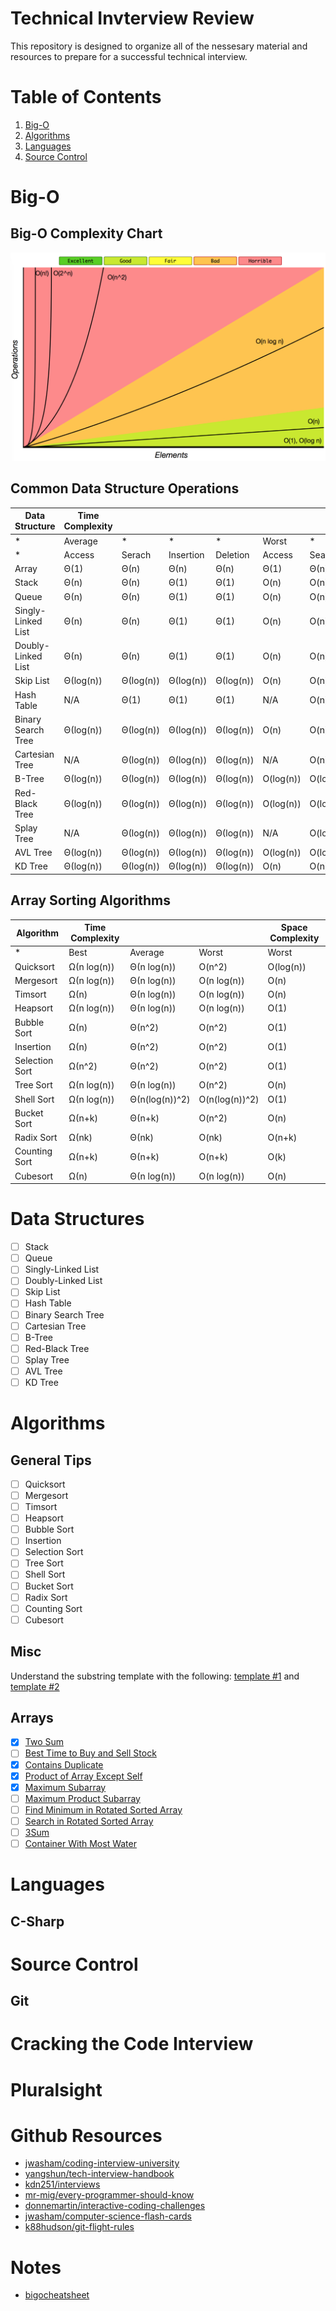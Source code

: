 # Technical Invterview Review
This repository is designed to organize all of the nessesary material and resources to prepare for a successful technical interview.

# Table of Contents
1. [Big-O](#big-o)
2. [Algorithms](#algorithms)
3. [Languages](#languages)
4. [Source Control](#source-control)

# Big-O
## Big-O Complexity Chart
![big-o-complexity-chart](/Images/big-o-complexity-chart.jpg?raw=true)
## Common Data Structure Operations
Data Structure|Time Complexity| | | | | | | |Space Complexity
---|---|---|---|---|---|---|---|---|---
*|Average|*|*|*|Worst|*|*|*|Worst
*|Access|Serach|Insertion|Deletion|Access|Search|Insertion|Deletion|*
Array|Θ(1)|Θ(n)|Θ(n)|Θ(n)|Θ(1)|Θ(n)|Θ(n)|Θ(n)|Θ(n)
Stack|Θ(n)|Θ(n)|Θ(1)|Θ(1)|O(n)|O(n)|O(1)|O(1)|O(n)
Queue|Θ(n)|Θ(n)|Θ(1)|Θ(1)|O(n)|O(n)|O(1)|O(1)|O(n)
Singly-Linked List|Θ(n)|Θ(n)|Θ(1)|Θ(1)|O(n)|O(n)|O(1)|O(1)|O(n)
Doubly-Linked List|Θ(n)|Θ(n)|Θ(1)|Θ(1)|O(n)|O(n)|O(1)|O(1)|O(n)
Skip List|Θ(log(n))|Θ(log(n))|Θ(log(n))|Θ(log(n))|O(n)|O(n)|O(n)|O(n)|O(n log(n))
Hash Table|N/A|Θ(1)|Θ(1)|Θ(1)|N/A|O(n)|O(n)|O(n)|O(n)
Binary Search Tree|Θ(log(n))|Θ(log(n))|Θ(log(n))|Θ(log(n))|O(n)|O(n)|O(n)|O(n)|O(n)
Cartesian Tree|N/A|Θ(log(n))|Θ(log(n))|Θ(log(n))|N/A|O(n)|O(n)|O(n)|O(n)
B-Tree|Θ(log(n))|Θ(log(n))|Θ(log(n))|Θ(log(n))|O(log(n))|O(log(n))|O(log(n))|O(log(n))|O(n)
Red-Black Tree|Θ(log(n))|Θ(log(n))|Θ(log(n))|Θ(log(n))|O(log(n))|O(log(n))|O(log(n))|O(log(n))|O(n)
Splay Tree|N/A|Θ(log(n))|Θ(log(n))|Θ(log(n))|N/A|O(log(n))|O(log(n))|O(log(n))|O(n)
AVL Tree|Θ(log(n))|Θ(log(n))|Θ(log(n))|Θ(log(n))|O(log(n))|O(log(n))|O(log(n))|O(log(n))|O(n)
KD Tree|Θ(log(n))|Θ(log(n))|Θ(log(n))|Θ(log(n))|O(n)|O(n)|O(n)|O(n)|O(n)

## Array Sorting Algorithms
Algorithm|Time Complexity| | |Space Complexity
---|---|---|---|---
*|Best|Average|Worst|Worst
Quicksort|Ω(n log(n))|Θ(n log(n))|O(n^2)|O(log(n))
Mergesort|Ω(n log(n))|Θ(n log(n))|O(n log(n))|O(n)
Timsort|Ω(n)|Θ(n log(n))|O(n log(n))|O(n)
Heapsort|Ω(n log(n))|Θ(n log(n))|O(n log(n))|O(1)
Bubble Sort|Ω(n)|Θ(n^2)|O(n^2)|O(1)
Insertion|Ω(n)|Θ(n^2)|O(n^2)|O(1)
Selection Sort|Ω(n^2)|Θ(n^2)|O(n^2)|O(1)
Tree Sort|Ω(n log(n))|Θ(n log(n))|O(n^2)|O(n)
Shell Sort|Ω(n log(n))|Θ(n(log(n))^2)|O(n(log(n))^2)|O(1)
Bucket Sort|Ω(n+k)|Θ(n+k)|O(n^2)|O(n)
Radix Sort|Ω(nk)|Θ(nk)|O(nk)|O(n+k)
Counting Sort|Ω(n+k)|Θ(n+k)|O(n+k)|O(k)
Cubesort|Ω(n)|Θ(n log(n))|O(n log(n))|O(n)

# Data Structures
- [ ] Stack
- [ ] Queue
- [ ] Singly-Linked List
- [ ] Doubly-Linked List
- [ ] Skip List
- [ ] Hash Table
- [ ] Binary Search Tree
- [ ] Cartesian Tree
- [ ] B-Tree
- [ ] Red-Black Tree
- [ ] Splay Tree
- [ ] AVL Tree
- [ ] KD Tree

# Algorithms
## General Tips
- [ ] Quicksort
- [ ] Mergesort
- [ ] Timsort
- [ ] Heapsort
- [ ] Bubble Sort
- [ ] Insertion
- [ ] Selection Sort
- [ ] Tree Sort
- [ ] Shell Sort
- [ ] Bucket Sort
- [ ] Radix Sort
- [ ] Counting Sort
- [ ] Cubesort
## Misc
Understand the substring template with the following: [template #1](https://discuss.leetcode.com/topic/30941/here-is-a-10-line-template-that-can-solve-most-substring-problems/2) and [template #2](https://discuss.leetcode.com/topic/71662/sliding-window-algorithm-template-to-solve-all-the-leetcode-substring-search-problem)
## Arrays
- [x] [Two Sum](https://leetcode.com/problems/two-sum/)
- [ ] [Best Time to Buy and Sell Stock](https://leetcode.com/problems/best-time-to-buy-and-sell-stock/description/)
- [x] [Contains Duplicate](https://leetcode.com/problems/contains-duplicate/description/)
- [x] [Product of Array Except Self](https://leetcode.com/problems/product-of-array-except-self/description/)
- [x] [Maximum Subarray](https://leetcode.com/problems/maximum-subarray/description/)
- [ ] [Maximum Product Subarray](https://leetcode.com/problems/maximum-product-subarray/description/)
- [ ] [Find Minimum in Rotated Sorted Array](https://leetcode.com/problems/find-minimum-in-rotated-sorted-array/description/)
- [ ] [Search in Rotated Sorted Array](https://leetcode.com/problems/search-in-rotated-sorted-array/description/)
- [ ] [3Sum](https://leetcode.com/problems/3sum/description/)
- [ ] [Container With Most Water](https://leetcode.com/problems/container-with-most-water/description/)

# Languages
## C-Sharp

# Source Control
## Git

# Cracking the Code Interview

# Pluralsight

# Github Resources
- [jwasham/coding-interview-university](https://github.com/jwasham/coding-interview-university)
- [yangshun/tech-interview-handbook](https://github.com/yangshun/tech-interview-handbook)
- [kdn251/interviews](https://github.com/kdn251/interviews)
- [mr-mig/every-programmer-should-know](https://github.com/mr-mig/every-programmer-should-know)
- [donnemartin/interactive-coding-challenges](https://github.com/donnemartin/interactive-coding-challenges#arrays-and-strings)
- [jwasham/computer-science-flash-cards](https://github.com/jwasham/computer-science-flash-cards)
- [k88hudson/git-flight-rules](https://github.com/k88hudson/git-flight-rules)

# Notes
- [bigocheatsheet](http://bigocheatsheet.com/)